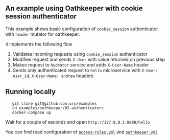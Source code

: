 ## An example using Oathkeeper with cookie session authenticator

This example shows basic configuration of `cookie_session` authenticator with `header` mutator for oathkeeper.

It implements the following flow

1. Validates incoming requests using `cookie_session` authenticator
2. Modifies request and sends `X-User` with value returned on previous step
3. Makes request to `hydrator` service and adds `X-User-Name` header
3. Sends only authenticated request to `hello` microservice with `X-User: user_id`, `X-User-Name: andrew` headers

## Running locally


```
   git clone git@github.com:ory/examples
   cd examples/oathkeeper/02-authenticators
   docker-compose up
```

Wait for a couple of seconds and open `http://127.0.0.1:8080/hello`

You can find read configuration of [`access-rules.yml`](./oathkeeper/access-rules.yml) and [`oathkeeper.yml`](./oathkeeper/oathkeeper.yml)
